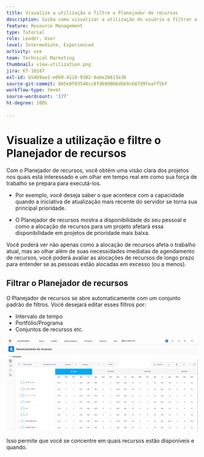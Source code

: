 ```yaml
---
title: Visualize a utilização e filtre o Planejador de recursos
description: Saiba como visualizar a utilização do usuário e filtrar o Planejador de recursos.
feature: Resource Management
type: Tutorial
role: Leader, User
level: Intermediate, Experienced
activity: use
team: Technical Marketing
thumbnail: view-utilization.png
jira: KT-10187
exl-id: b54b9ae2-e0b0-4118-9302-9a6e2b613e36
source-git-commit: 065e0f03540cc8fd69d066dbb9c687d9feaff5bf
workflow-type: tm+mt
source-wordcount: '177'
ht-degree: 100%

---
```


# Visualize a utilização e filtre o Planejador de recursos

Com o Planejador de recursos, você obtém uma visão clara dos projetos nos quais está interessado e um olhar em tempo real em como sua força de trabalho se prepara para executá-los.

* Por exemplo, você deseja saber o que acontece com a capacidade quando a iniciativa de atualização mais recente do servidor se torna sua principal prioridade.

* O Planejador de recursos mostra a disponibilidade do seu pessoal e como a alocação de recursos para um projeto afetará essa disponibilidade em projetos de prioridade mais baixa.


Você poderá ver não apenas como a alocação de recursos afeta o trabalho atual, mas ao olhar além de suas necessidades imediatas de agendamento de recursos, você poderá avaliar as alocações de recursos de longo prazo para entender se as pessoas estão alocadas em excesso (ou a menos).

## Filtrar o Planejador de recursos

O Planejador de recursos se abre automaticamente com um conjunto padrão de filtros. Você desejará editar esses filtros por:

* Intervalo de tempo
* Portfólio/Programa
* Conjuntos de recursos etc.

![filtro planejador de recursos](assets/TRP01.png)

Isso permite que você se concentre em quais recursos estão disponíveis e quando.
